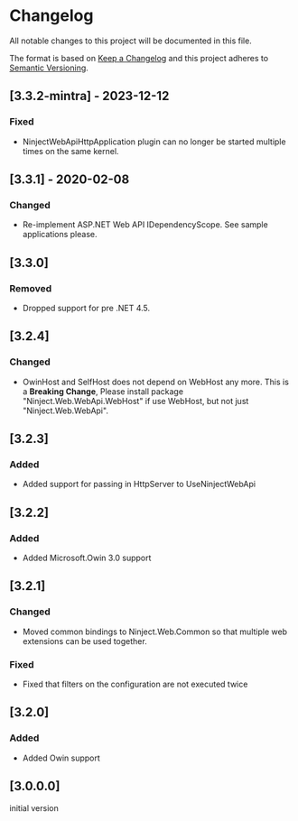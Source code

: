 # Changelog
All notable changes to this project will be documented in this file.

The format is based on [Keep a Changelog](http://keepachangelog.com/en/1.0.0/)
and this project adheres to [Semantic Versioning](http://semver.org/spec/v2.0.0.html).

## [3.3.2-mintra] - 2023-12-12

### Fixed
- NinjectWebApiHttpApplication plugin can no longer be started multiple times on the same kernel.

## [3.3.1] - 2020-02-08

### Changed
 - Re-implement ASP.NET Web API IDependencyScope. See sample applications please.

## [3.3.0]

### Removed
- Dropped support for pre .NET 4.5.

## [3.2.4]

### Changed
- OwinHost and SelfHost does not depend on WebHost any more. This is a **Breaking Change**, Please install package "Ninject.Web.WebApi.WebHost" if use WebHost, but not just "Ninject.Web.WebApi".

## [3.2.3]

### Added
- Added support for passing in HttpServer to UseNinjectWebApi

## [3.2.2]

### Added
- Added Microsoft.Owin 3.0 support

## [3.2.1]

### Changed
- Moved common bindings to Ninject.Web.Common so that multiple web extensions can be used together.

### Fixed 
- Fixed that filters on the configuration are not executed twice

## [3.2.0]

### Added
- Added Owin support

## [3.0.0.0]
initial version